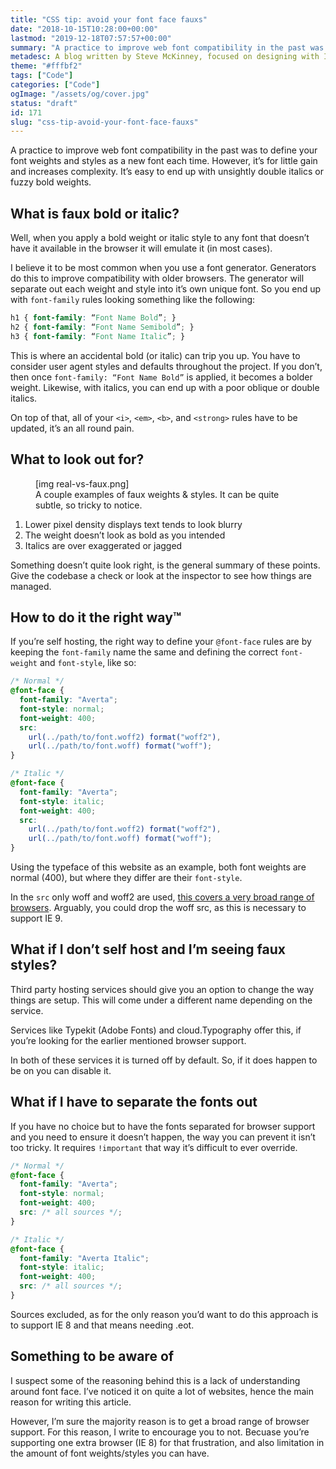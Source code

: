 ```yaml
---
title: "CSS tip: avoid your font face fauxs"
date: "2018-10-15T10:28:00+00:00"
lastmod: "2019-12-18T07:57:57+00:00"
summary: "A practice to improve web font compatibility in the past was to define your font weights and styles as a new font each time. However, it’s for little gain and increases complexity. It’s easy to end up with unsightly double italics or fuzzy bold weights."
metadesc: A blog written by Steve McKinney, focused on designing with Illustrator and writing maintainable CSS."
theme: "#fffbf2"
tags: ["Code"]
categories: ["Code"]
ogImage: "/assets/og/cover.jpg"
status: "draft"
id: 171
slug: "css-tip-avoid-your-font-face-fauxs"
---
```


A practice to improve web font compatibility in the past was to define your font weights and styles as a new font each time. However, it’s for little gain and increases complexity. It’s easy to end up with unsightly double italics or fuzzy bold weights.

## What is faux bold or italic?
Well, when you apply a bold weight or italic style to any font that doesn’t have it available in the browser it will emulate it (in most cases).

I believe it to be most common when you use a font generator. Generators do this to improve compatibility with older browsers. The generator will separate out each weight and style into it’s own unique font. So you end up with `font-family` rules looking something like the following:

```css
h1 { font-family: “Font Name Bold”; }
h2 { font-family: “Font Name Semibold”; }
h3 { font-family: “Font Name Italic”; }
```

This is where an accidental bold (or italic) can trip you up. You have to consider user agent styles and defaults throughout the project. If you don’t, then once `font-family: “Font Name Bold”` is applied, it becomes a bolder weight. Likewise, with italics, you can end up with a poor oblique or double italics.

On top of that, all of your `<i>`, `<em>`, `<b>`, and `<strong>` rules have to be updated, it’s an all round pain.

## What to look out for?
<figure>
[img real-vs-faux.png]
<figcaption>A couple examples of faux weights & styles. It can be quite subtle, so tricky to notice.</figcaption>
</figure>

1. Lower pixel density displays text tends to look blurry
2. The weight doesn’t look as bold as you intended 
3. Italics are over exaggerated or jagged

Something doesn’t quite look right, is the general summary of these points. Give the codebase a check or look at the inspector to see how things are managed.

## How to do it the right way™
If you’re self hosting, the right way to define your `@font-face` rules are by keeping the `font-family` name the same and defining the correct `font-weight` and `font-style`, like so:

```css
/* Normal */
@font-face {
  font-family: "Averta";
  font-style: normal;
  font-weight: 400;
  src: 
    url(../path/to/font.woff2) format("woff2"),
    url(../path/to/font.woff) format("woff");
}

/* Italic */
@font-face {
  font-family: "Averta";
  font-style: italic;
  font-weight: 400;
  src: 
    url(../path/to/font.woff2) format("woff2"),
    url(../path/to/font.woff) format("woff");
}
```

Using the typeface of this website as an example, both font weights are normal (400), but where they differ are their `font-style`. 

In the `src` only woff and woff2 are used, [this covers a very broad range of browsers](https://caniuse.com/#search=woff). Arguably, you could drop the woff src, as this is necessary to support IE 9.

## What if I don’t self host and I’m seeing faux styles?
Third party hosting services should give you an option to change the way things are setup. This will come under a different name depending on the service. 

Services like Typekit (Adobe Fonts) and cloud.Typography offer this, if you’re looking for the earlier mentioned browser support. 

In both of these services it is turned off by default. So, if it does happen to be on you can disable it.

## What if I have to separate the fonts out
If you have no choice but to have the fonts separated for browser support and you need to ensure it doesn’t happen, the way you can prevent it isn’t too tricky. It requires `!important` that way it’s difficult to ever override.

```css
/* Normal */
@font-face {
  font-family: "Averta";
  font-style: normal;
  font-weight: 400;
  src: /* all sources */;
}

/* Italic */
@font-face {
  font-family: "Averta Italic";
  font-style: italic;
  font-weight: 400;
  src: /* all sources */;
}
```

Sources excluded, as for the only reason you’d want to do this approach is to support IE 8 and that means needing .eot.

## Something to be aware of 
I suspect some of the reasoning behind this is a lack of understanding around font face. I’ve noticed it on quite a lot of websites, hence the main reason for writing this article.

However, I’m sure the majority reason is to get a broad range of browser support. For this reason, I write to encourage you to not. Becuase you’re supporting one extra browser (IE 8) for that frustration, and also limitation in the amount of font weights/styles you can have.

